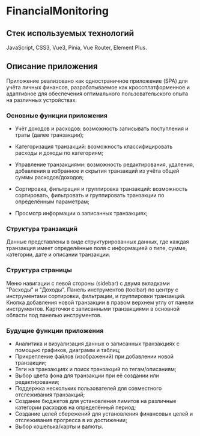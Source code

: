 # FinancialMonitoring

## Стек используемых технологий

JavaScript, CSS3, Vue3, Pinia, Vue Router, Element Plus.

## Описание приложения

Приложение реализовано как одностраничное приложение (SPA) для учёта личных финансов, разрабатываемое как кроссплатформенное и адаптивное для обеспечения оптимального пользовательского опыта на различных устройствах.

### Основные функции приложения
- Учёт доходов и расходов: возможность записывать поступления и траты (далее транзакции);

- Категоризация транзакций: возможность классифицировать расходы и доходы по категориям;

- Управление транзакциями: возможность редактирования, удаления, добавления в избранное и скрытия транзакций из учёта общей суммы расходов/доходов;

- Сортировка, фильтрация и группировка транзакций: возможность сортировать, фильтровать и группировать транзакции по определённым параметрам;

- Просмотр информации о записанных транзакциях;

### Структура транзакций
Данные представлены в виде структурированных данных, где каждая транзакция имеет определённые поля с информацией о типе, сумме, категории, дате и описании транзакции.

### Структура страницы
Меню навигации с левой стороны (sidebar) с двумя вкладками "Расходы" и "Доходы".
Панель инструментов (toolbar) по центру с инструментами сортировки, фильтрации, и группировки транзакций.
Кнопка добавления новой транзакции в правом верхнем углу от панели инструментов.
Карточки с записанными транзакциями в основной области под панелью инструментов.

### Будущие функции приложения
- Аналитика и визуализация данных о записанных транзакциях с помощью графиков, диаграмм и таблиц;
- Прикрепление файлов (изображений) при добавлении новой транзакции;
- Теги на транзакциях и поиск транзакций по тегам/описаниям;
- Выбор цвета фона для транзакции при её создании или редактировании;
- Поддержка нескольких пользователей для совместного отслеживания транзакций;
- Создание бюджетов для установления лимитов на различные категории расходов на определённый период;
- Создание целей сбережений для установления финансовых целей и отслеживания прогресса в их достижении;
- Выбор кошелька/карты и валюты.
